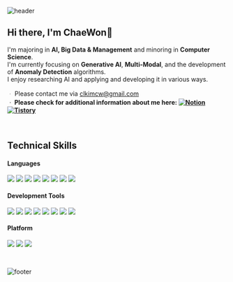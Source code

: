![header](https://capsule-render.vercel.app/api?type=waving&color=0:10C2FB,100:186CEB&height=150&section=header)


## Hi there, I'm ChaeWon👋
I'm majoring in **AI, Big Data & Management** and minoring in **Computer Science**.
<br>
I'm currently focusing on **Generative AI**, **Multi-Modal**, and the development of **Anomaly Detection** algorithms.
<br>
I enjoy researching AI and applying and developing it in various ways.

ᆞ Please contact me via clkimcw@gmail.com
<br>
**ᆞ Please check for additional information about me here: [![Notion](https://img.shields.io/badge/Notion-000000?style=flat-square&logo=Notion&logoColor=white)](https://abrupt-galley-143.notion.site/Hello-I-m-Chaewon-Kim-caa692a9c7b44aa2b9a9c328507a4e5b?pvs=4) [![Tistory](https://img.shields.io/badge/tistory-D95845?style=flat-square&logo=tistory&logoColor=white)](https://chaewonkim.tistory.com/)** 

<br>

## Technical Skills
#### Languages
<img src="https://img.shields.io/badge/Python-3776AB?style=flat-square&logo=Python&logoColor=white"/> <img src="https://img.shields.io/badge/Pytorch-EE4C2C?style=flat-square&logo=Pytorch&logoColor=white"/> <img src="https://img.shields.io/badge/TensorFlow-FF6F00?style=flat-square&logo=TensorFlow&logoColor=white"/> <img src="https://img.shields.io/badge/Keras-D00000?style=flat-square&logo=Keras&logoColor=white"/> <img src="https://img.shields.io/badge/Java-007396?style=flat-square&logo=Java&logoColor=white"/> <img src="https://img.shields.io/badge/R-276DC3?style=flat-square&logo=R&logoColor=white"/> <img src="https://img.shields.io/badge/SQL-4479A1?style=flat-square&logo=MySQL&logoColor=white"/> <img src="https://img.shields.io/badge/SPSS-008DD9?style=flat-square&logo=SPSSL&logoColor=white"/>

#### Development Tools
<img src="https://img.shields.io/badge/Anaconda-44A833?style=flat-square&logo=Anaconda&logoColor=white"/> <img src="https://img.shields.io/badge/VSCode-007ACC?style=flat-square&logo=Visual Studio Code&logoColor=white"/> <img src="https://img.shields.io/badge/Jupyter-F37626?style=flat-square&logo=Jupyter&logoColor=white"/> <img src="https://img.shields.io/badge/Google Colab-F9AB00?style=flat-square&logo=Google Colab&logoColor=white"/> <img src="https://img.shields.io/badge/MySQL-4479A1?style=flat-square&logo=MySQL&logoColor=white"/> <img src="https://img.shields.io/badge/Eclipse IDE-2C2255?style=flat-square&logo=Eclipse IDE&logoColor=white"/> <img src="https://img.shields.io/badge/PyCharm-000000?style=flat-square&logo=PyCharm&logoColor=white"/> <img src="https://img.shields.io/badge/Git-F05032?style=flat-square&logo=Git&logoColor=white"/></a> 

#### Platform
<img src="https://img.shields.io/badge/Windows-0078D6?style=flat-square&logo=Windows&logoColor=white"/> <img src="https://img.shields.io/badge/Linux-FCC624?style=flat-square&logo=Linux&logoColor=white"/> <img src="https://img.shields.io/badge/Mac-000000?style=flat-square&logo=macOS&logoColor=white"/>

<br>

![footer](https://capsule-render.vercel.app/api?type=waving&color=0:10C2FB,100:186CEB&height=150&section=footer)
